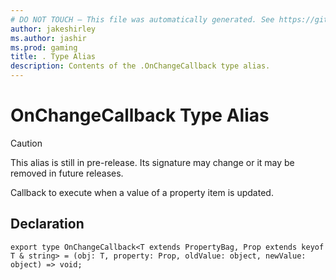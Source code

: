 ```yaml
---
# DO NOT TOUCH — This file was automatically generated. See https://github.com/mojang/minecraftapidocsgenerator to modify descriptions, examples, etc.
author: jakeshirley
ms.author: jashir
ms.prod: gaming
title: . Type Alias
description: Contents of the .OnChangeCallback type alias.
---
```

# OnChangeCallback Type Alias

> [!CAUTION]
> This alias is still in pre-release.  Its signature may change or it may be removed in future releases.

Callback to execute when a value of a property item is updated.

## Declaration
`export type OnChangeCallback<T extends PropertyBag, Prop extends keyof T & string> = (obj: T, property: Prop, oldValue: object, newValue: object) => void;`

